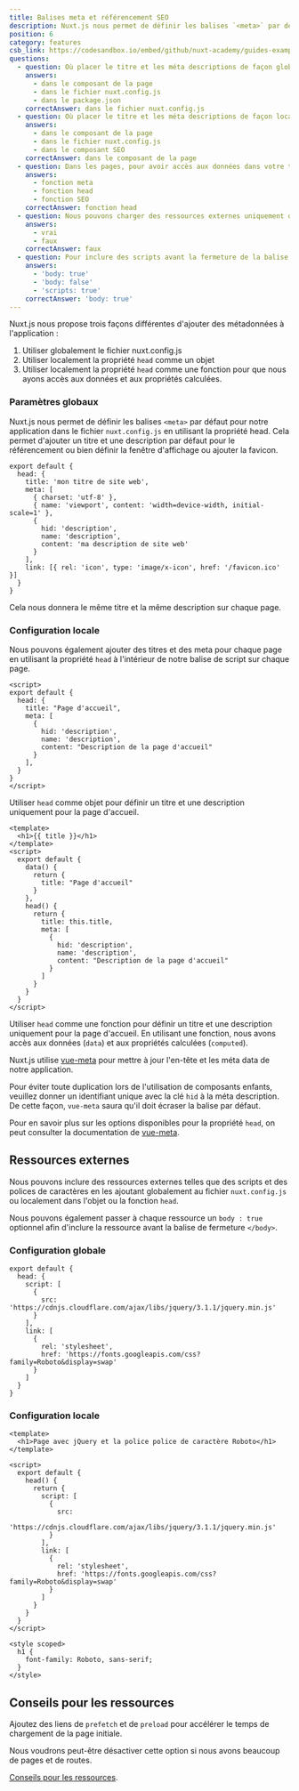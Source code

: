 ```yaml
---
title: Balises meta et référencement SEO
description: Nuxt.js nous permet de définir les balises `<meta>` par défaut pour notre application dans le fichier nuxt.config.js en utilisant la propriété head. Cela permet d'ajouter un titre et une description par défaut pour le référencement ou bien définir la fenêtre d'affichage ou ajouter la favicon.
position: 6
category: features
csb_link: https://codesandbox.io/embed/github/nuxt-academy/guides-examples/tree/master/03_features/06_meta_tags_seo?fontsize=14&hidenavigation=1&theme=dark
questions:
  - question: Où placer le titre et les méta descriptions de façon globale ?
    answers:
      - dans le composant de la page
      - dans le fichier nuxt.config.js
      - dans le package.json
    correctAnswer: dans le fichier nuxt.config.js
  - question: Où placer le titre et les méta descriptions de façon locale ?
    answers:
      - dans le composant de la page
      - dans le fichier nuxt.config.js
      - dans le composant SEO
    correctAnswer: dans le composant de la page
  - question: Dans les pages, pour avoir accès aux données dans votre titre ou méta description, nous utilisons la
    answers:
      - fonction meta
      - fonction head
      - fonction SEO
    correctAnswer: fonction head
  - question: Nous pouvons charger des ressources externes uniquement dans le fichier nuxt.config.js
    answers:
      - vrai
      - faux
    correctAnswer: faux
  - question: Pour inclure des scripts avant la fermeture de la balise body nous utilisons
    answers:
      - 'body: true'
      - 'body: false'
      - 'scripts: true'
    correctAnswer: 'body: true'
---
```


Nuxt.js nous propose trois façons différentes d'ajouter des métadonnées à l'application :

1. Utiliser globalement le fichier nuxt.config.js
2. Utiliser localement la propriété `head` comme un objet
3. Utiliser localement la propriété `head` comme une fonction pour que nous ayons accès aux données et aux propriétés calculées.

### Paramètres globaux

Nuxt.js nous permet de définir les balises `<meta>` par défaut pour notre application dans le fichier `nuxt.config.js` en utilisant la propriété head. Cela permet d'ajouter un titre et une description par défaut pour le référencement ou bien définir la fenêtre d'affichage ou ajouter la favicon.

```js{}[nuxt.config.js]
export default {
  head: {
    title: 'mon titre de site web',
    meta: [
      { charset: 'utf-8' },
      { name: 'viewport', content: 'width=device-width, initial-scale=1' },
      {
        hid: 'description',
        name: 'description',
        content: 'ma description de site web'
      }
    ],
    link: [{ rel: 'icon', type: 'image/x-icon', href: '/favicon.ico' }]
  }
}
```

<base-alert type="info">

Cela nous donnera le même titre et la même description sur chaque page.

</base-alert>

### Configuration locale

Nous pouvons également ajouter des titres et des meta pour chaque page en utilisant la propriété `head` à l'intérieur de notre balise de script sur chaque page.

```js{}[pages/index.vue]
<script>
export default {
  head: {
    title: "Page d'accueil",
    meta: [
      {
        hid: 'description',
        name: 'description',
        content: "Description de la page d'accueil"
      }
    ],
  }
}
</script>
```

<base-alert type="info">

Utiliser `head` comme objet pour définir un titre et une description uniquement pour la page d'accueil.

</base-alert>

```html{}[pages/index.vue]
<template>
  <h1>{{ title }}</h1>
</template>
<script>
  export default {
    data() {
      return {
        title: "Page d'accueil"
      }
    },
    head() {
      return {
        title: this.title,
        meta: [
          {
            hid: 'description',
            name: 'description',
            content: "Description de la page d'accueil"
          }
        ]
      }
    }
  }
</script>
```

<base-alert type="info">

Utiliser `head` comme une fonction pour définir un titre et une description uniquement pour la page d'accueil. En utilisant une fonction, nous avons accès aux données (`data`) et aux propriétés calculées (`computed`).

</base-alert>

Nuxt.js utilise [vue-meta](https://vue-meta.nuxtjs.org/) pour mettre à jour l'en-tête et les méta data de notre application.

<base-alert>

Pour éviter toute duplication lors de l'utilisation de composants enfants, veuillez donner un identifiant unique avec la clé `hid` à la méta description. De cette façon, `vue-meta` saura qu'il doit écraser la balise par défaut.

</base-alert>

<base-alert type="next">

Pour en savoir plus sur les options disponibles pour la propriété `head`, on peut consulter la documentation de [vue-meta](https://vue-meta.nuxtjs.org/api/#metainfo-properties).

</base-alert>

## Ressources externes

Nous pouvons inclure des ressources externes telles que des scripts et des polices de caractères en les ajoutant globalement au fichier `nuxt.config.js` ou localement dans l'objet ou la fonction `head`.

<base-alert type="info">

Nous pouvons également passer à chaque ressource un `body : true` optionnel afin d'inclure la ressource avant la balise de fermeture `</body>`.

</base-alert>

### Configuration globale

```js{}[nuxt.config.js]
export default {
  head: {
    script: [
      {
        src: 'https://cdnjs.cloudflare.com/ajax/libs/jquery/3.1.1/jquery.min.js'
      }
    ],
    link: [
      {
        rel: 'stylesheet',
        href: 'https://fonts.googleapis.com/css?family=Roboto&display=swap'
      }
    ]
  }
}
```

### Configuration locale

```html{}[pages/index.vue]
<template>
  <h1>Page avec jQuery et la police police de caractère Roboto</h1>
</template>

<script>
  export default {
    head() {
      return {
        script: [
          {
            src:
              'https://cdnjs.cloudflare.com/ajax/libs/jquery/3.1.1/jquery.min.js'
          }
        ],
        link: [
          {
            rel: 'stylesheet',
            href: 'https://fonts.googleapis.com/css?family=Roboto&display=swap'
          }
        ]
      }
    }
  }
</script>

<style scoped>
  h1 {
    font-family: Roboto, sans-serif;
  }
</style>
```

## Conseils pour les ressources

Ajoutez des liens de `prefetch` et de `preload` pour accélérer le temps de chargement de la page initiale.

Nous voudrons peut-être désactiver cette option si nous avons beaucoup de pages et de routes.

<base-alert type="next">

[Conseils pour les ressources](/docs/2.x/configuration-glossary/configuration-render#resourcehints).

</base-alert>

<app-modal>
  <code-sandbox :src="csb_link"></code-sandbox>
</app-modal>

<quiz :questions="questions"></quiz>
